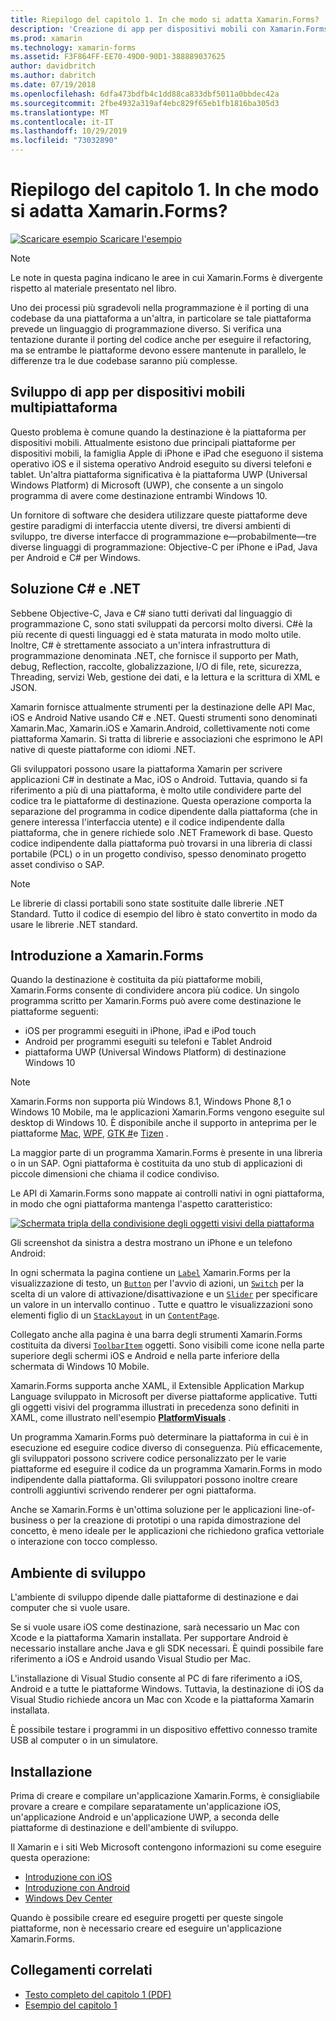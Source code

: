 ```yaml
---
title: Riepilogo del capitolo 1. In che modo si adatta Xamarin.Forms?
description: 'Creazione di app per dispositivi mobili con Xamarin.Forms: riepilogo del capitolo 1. In che modo si adatta Xamarin.Forms?'
ms.prod: xamarin
ms.technology: xamarin-forms
ms.assetid: F3F864FF-EE70-49D0-90D1-388889037625
author: davidbritch
ms.author: dabritch
ms.date: 07/19/2018
ms.openlocfilehash: 6dfa473bdfb4c1dd88ca833dbf5011a0bbdec42a
ms.sourcegitcommit: 2fbe4932a319af4ebc829f65eb1fb1816ba305d3
ms.translationtype: MT
ms.contentlocale: it-IT
ms.lasthandoff: 10/29/2019
ms.locfileid: "73032890"
---
```

# <a name="summary-of-chapter-1-how-does-xamarinforms-fit-in"></a>Riepilogo del capitolo 1. In che modo si adatta Xamarin.Forms?

[![Scaricare esempio](~/media/shared/download.png) Scaricare l'esempio](https://github.com/xamarin/xamarin-forms-book-samples/tree/master/Chapter01)

> [!NOTE]
> Le note in questa pagina indicano le aree in cui Xamarin.Forms è divergente rispetto al materiale presentato nel libro.

Uno dei processi più sgradevoli nella programmazione è il porting di una codebase da una piattaforma a un'altra, in particolare se tale piattaforma prevede un linguaggio di programmazione diverso. Si verifica una tentazione durante il porting del codice anche per eseguire il refactoring, ma se entrambe le piattaforme devono essere mantenute in parallelo, le differenze tra le due codebase saranno più complesse.

## <a name="cross-platform-mobile-development"></a>Sviluppo di app per dispositivi mobili multipiattaforma

Questo problema è comune quando la destinazione è la piattaforma per dispositivi mobili. Attualmente esistono due principali piattaforme per dispositivi mobili, la famiglia Apple di iPhone e iPad che eseguono il sistema operativo iOS e il sistema operativo Android eseguito su diversi telefoni e tablet. Un'altra piattaforma significativa è la piattaforma UWP (Universal Windows Platform) di Microsoft (UWP), che consente a un singolo programma di avere come destinazione entrambi Windows 10.

Un fornitore di software che desidera utilizzare queste piattaforme deve gestire paradigmi di interfaccia utente diversi, tre diversi ambienti di sviluppo, tre diverse interfacce di programmazione e&mdash;probabilmente&mdash;tre diverse linguaggi di programmazione: Objective-C per iPhone e iPad, Java per Android e C# per Windows.

## <a name="the-c-and-net-solution"></a>Soluzione C# e .NET

Sebbene Objective-C, Java e C# siano tutti derivati dal linguaggio di programmazione C, sono stati sviluppati da percorsi molto diversi. C#è la più recente di questi linguaggi ed è stata maturata in modo molto utile. Inoltre, C# è strettamente associato a un'intera infrastruttura di programmazione denominata .NET, che fornisce il supporto per Math, debug, Reflection, raccolte, globalizzazione, I/O di file, rete, sicurezza, Threading, servizi Web, gestione dei dati, e la lettura e la scrittura di XML e JSON.

Xamarin fornisce attualmente strumenti per la destinazione delle API Mac, iOS e Android Native usando C# e .NET. Questi strumenti sono denominati Xamarin.Mac, Xamarin.iOS e Xamarin.Android, collettivamente noti come piattaforma Xamarin. Si tratta di librerie e associazioni che esprimono le API native di queste piattaforme con idiomi .NET.

Gli sviluppatori possono usare la piattaforma Xamarin per scrivere applicazioni C# in destinate a Mac, iOS o Android. Tuttavia, quando si fa riferimento a più di una piattaforma, è molto utile condividere parte del codice tra le piattaforme di destinazione. Questa operazione comporta la separazione del programma in codice dipendente dalla piattaforma (che in genere interessa l'interfaccia utente) e il codice indipendente dalla piattaforma, che in genere richiede solo .NET Framework di base. Questo codice indipendente dalla piattaforma può trovarsi in una libreria di classi portabile (PCL) o in un progetto condiviso, spesso denominato progetto asset condiviso o SAP.

> [!NOTE]
> Le librerie di classi portabili sono state sostituite dalle librerie .NET Standard. Tutto il codice di esempio del libro è stato convertito in modo da usare le librerie .NET standard.

## <a name="introducing-xamarinforms"></a>Introduzione a Xamarin.Forms

Quando la destinazione è costituita da più piattaforme mobili, Xamarin.Forms consente di condividere ancora più codice. Un singolo programma scritto per Xamarin.Forms può avere come destinazione le piattaforme seguenti:

- iOS per programmi eseguiti in iPhone, iPad e iPod touch
- Android per programmi eseguiti su telefoni e Tablet Android
- piattaforma UWP (Universal Windows Platform) di destinazione Windows 10

> [!NOTE]
> Xamarin.Forms non supporta più Windows 8.1, Windows Phone 8,1 o Windows 10 Mobile, ma le applicazioni Xamarin.Forms vengono eseguite sul desktop di Windows 10. È disponibile anche il supporto in anteprima per le piattaforme [Mac](~/xamarin-forms/platform/other/mac.md), [WPF](~/xamarin-forms/platform/other/wpf.md), [GTK #](~/xamarin-forms/platform/other/gtk.md)e [Tizen](~/xamarin-forms/platform/other/tizen.md) .

La maggior parte di un programma Xamarin.Forms è presente in una libreria o in un SAP. Ogni piattaforma è costituita da uno stub di applicazioni di piccole dimensioni che chiama il codice condiviso.

Le API di Xamarin.Forms sono mappate ai controlli nativi in ogni piattaforma, in modo che ogni piattaforma mantenga l'aspetto caratteristico:

[![Schermata tripla della condivisione degli oggetti visivi della piattaforma](images/ch01fg03-small.png "Controlli Xamarin.Forms in ogni piattaforma")](images/ch01fg03-large.png#lightbox "Controlli Xamarin.Forms in ogni piattaforma")

Gli screenshot da sinistra a destra mostrano un iPhone e un telefono Android:

In ogni schermata la pagina contiene un [`Label`](xref:Xamarin.Forms.Label) Xamarin.Forms per la visualizzazione di testo, un [`Button`](xref:Xamarin.Forms.Button) per l'avvio di azioni, un [`Switch`](xref:Xamarin.Forms.Switch) per la scelta di un valore di attivazione/disattivazione e un [`Slider`](xref:Xamarin.Forms.Slider) per specificare un valore in un intervallo continuo . Tutte e quattro le visualizzazioni sono elementi figlio di un [`StackLayout`](xref:Xamarin.Forms.StackLayout) in un [`ContentPage`](xref:Xamarin.Forms.ContentPage).

Collegato anche alla pagina è una barra degli strumenti Xamarin.Forms costituita da diversi [`ToolbarItem`](xref:Xamarin.Forms.ToolbarItem) oggetti. Sono visibili come icone nella parte superiore degli schermi iOS e Android e nella parte inferiore della schermata di Windows 10 Mobile.

Xamarin.Forms supporta anche XAML, il Extensible Application Markup Language sviluppato in Microsoft per diverse piattaforme applicative. Tutti gli oggetti visivi del programma illustrati in precedenza sono definiti in XAML, come illustrato nell'esempio [**PlatformVisuals**](https://github.com/xamarin/xamarin-forms-book-samples/tree/master/Chapter01/PlatformVisuals) .

Un programma Xamarin.Forms può determinare la piattaforma in cui è in esecuzione ed eseguire codice diverso di conseguenza. Più efficacemente, gli sviluppatori possono scrivere codice personalizzato per le varie piattaforme ed eseguire il codice da un programma Xamarin.Forms in modo indipendente dalla piattaforma. Gli sviluppatori possono inoltre creare controlli aggiuntivi scrivendo renderer per ogni piattaforma.

Anche se Xamarin.Forms è un'ottima soluzione per le applicazioni line-of-business o per la creazione di prototipi o una rapida dimostrazione del concetto, è meno ideale per le applicazioni che richiedono grafica vettoriale o interazione con tocco complesso.

## <a name="your-development-environment"></a>Ambiente di sviluppo

L'ambiente di sviluppo dipende dalle piattaforme di destinazione e dai computer che si vuole usare.

Se si vuole usare iOS come destinazione, sarà necessario un Mac con Xcode e la piattaforma Xamarin installata. Per supportare Android è necessario installare anche Java e gli SDK necessari. È quindi possibile fare riferimento a iOS e Android usando Visual Studio per Mac.

L'installazione di Visual Studio consente al PC di fare riferimento a iOS, Android e a tutte le piattaforme Windows. Tuttavia, la destinazione di iOS da Visual Studio richiede ancora un Mac con Xcode e la piattaforma Xamarin installata.

È possibile testare i programmi in un dispositivo effettivo connesso tramite USB al computer o in un simulatore.

## <a name="installation"></a>Installazione

Prima di creare e compilare un'applicazione Xamarin.Forms, è consigliabile provare a creare e compilare separatamente un'applicazione iOS, un'applicazione Android e un'applicazione UWP, a seconda delle piattaforme di destinazione e dell'ambiente di sviluppo.

Il Xamarin e i siti Web Microsoft contengono informazioni su come eseguire questa operazione:

- [Introduzione con iOS](~/ios/get-started/index.md)
- [Introduzione con Android](~/android/get-started/index.md)
- [Windows Dev Center](https://dev.windows.com)

Quando è possibile creare ed eseguire progetti per queste singole piattaforme, non è necessario creare ed eseguire un'applicazione Xamarin.Forms.

## <a name="related-links"></a>Collegamenti correlati

- [Testo completo del capitolo 1 (PDF)](https://download.xamarin.com/developer/xamarin-forms-book/XamarinFormsBook-Ch01-Apr2016.pdf)
- [Esempio del capitolo 1](https://github.com/xamarin/xamarin-forms-book-samples/tree/master/Chapter01)
